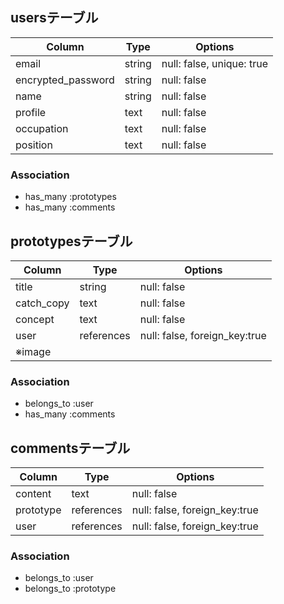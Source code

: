 ## usersテーブル
| Column              | Type       | Options                        |
| --------------------| ---------- | ------------------------------ |
| email               | string     | null: false, unique: true      |
| encrypted_password  | string     | null: false                    |
| name                | string     | null: false                    |
| profile             | text       | null: false                    |
| occupation          | text       | null: false                    |
| position            | text       | null: false                    |

### Association
- has_many :prototypes
- has_many :comments


## prototypesテーブル
| Column              | Type       | Options                        |
| --------------------| ---------- | ------------------------------ |
| title               | string     | null: false                    |
| catch_copy          | text       | null: false                    |
| concept             | text       | null: false                    |
| user                | references | null: false, foreign_key:true  |
| ※image              |            |                                |

### Association
- belongs_to :user
- has_many :comments


## commentsテーブル
| Column              | Type       | Options                        |
| --------------------| ---------- | ------------------------------ |
| content             | text       | null: false                    |
| prototype           | references | null: false, foreign_key:true  |
| user                | references | null: false, foreign_key:true  |

### Association
- belongs_to :user
- belongs_to :prototype